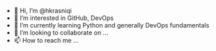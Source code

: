 - 👋 Hi, I’m @hkrasniqi
- 👀 I’m interested in GitHub, DevOps
- 🌱 I’m currently learning Python and generally DevOps fundamentals
- 💞️ I’m looking to collaborate on ...
- 📫 How to reach me ...

<!---
hkrasniqi/hkrasniqi is a ✨ special ✨ repository because its `README.md` (this file) appears on your GitHub profile.
You can click the Preview link to take a look at your changes.
--->
